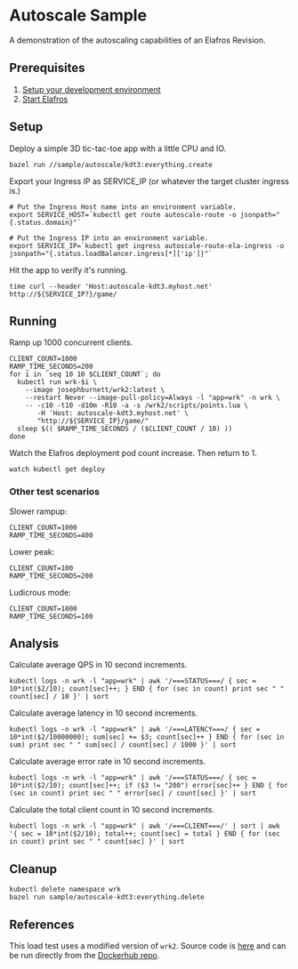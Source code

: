 # Autoscale Sample

A demonstration of the autoscaling capabilities of an Elafros Revision.

## Prerequisites

1. [Setup your development environment](../../DEVELOPMENT.md#getting-started)
2. [Start Elafros](../../README.md#start-elafros)

## Setup

Deploy a simple 3D tic-tac-toe app with a little CPU and IO.

```shell
bazel run //sample/autoscale/kdt3:everything.create
```

Export your Ingress IP as SERVICE_IP (or whatever the target cluster ingress is.)

```shell
# Put the Ingress Host name into an environment variable.
export SERVICE_HOST=`kubectl get route autoscale-route -o jsonpath="{.status.domain}"`

# Put the Ingress IP into an environment variable.
export SERVICE_IP=`kubectl get ingress autoscale-route-ela-ingress -o jsonpath="{.status.loadBalancer.ingress[*]['ip']}"`
```

Hit the app to verify it's running.

```shell
time curl --header 'Host:autoscale-kdt3.myhost.net' http://${SERVICE_IP?}/game/
```

## Running

Ramp up 1000 concurrent clients.

```shell
CLIENT_COUNT=1000
RAMP_TIME_SECONDS=200
for i in `seq 10 10 $CLIENT_COUNT`; do
  kubectl run wrk-$i \
    --image josephburnett/wrk2:latest \
    --restart Never --image-pull-policy=Always -l "app=wrk" -n wrk \
    -- -c10 -t10 -d10m -R10 -a -s /wrk2/scripts/points.lua \
       -H 'Host: autoscale-kdt3.myhost.net' \
       "http://${SERVICE_IP}/game/"
  sleep $(( $RAMP_TIME_SECONDS / ($CLIENT_COUNT / 10) ))
done
```

Watch the Elafros deployment pod count increase.  Then return to 1.

```shell
watch kubectl get deploy
```

### Other test scenarios

Slower rampup:

```shell
CLIENT_COUNT=1000
RAMP_TIME_SECONDS=400
```

Lower peak:

```shell
CLIENT_COUNT=100
RAMP_TIME_SECONDS=200
```

Ludicrous mode:

```shell
CLIENT_COUNT=1000
RAMP_TIME_SECONDS=100
```

## Analysis

Calculate average QPS in 10 second increments.

```shell
kubectl logs -n wrk -l "app=wrk" | awk '/===STATUS===/ { sec = 10*int($2/10); count[sec]++; } END { for (sec in count) print sec " " count[sec] / 10 }' | sort
```

Calculate average latency in 10 second increments.

```shell
kubectl logs -n wrk -l "app=wrk" | awk '/===LATENCY===/ { sec = 10*int($2/10000000); sum[sec] += $3; count[sec]++ } END { for (sec in sum) print sec " " sum[sec] / count[sec] / 1000 }' | sort
```

Calculate average error rate in 10 second increments.

```shell
kubectl logs -n wrk -l "app=wrk" | awk '/===STATUS===/ { sec = 10*int($2/10); count[sec]++; if ($3 != "200") error[sec]++ } END { for (sec in count) print sec " " error[sec] / count[sec] }' | sort
```

Calculate the total client count in 10 second increments.

```shell
kubectl logs -n wrk -l "app=wrk" | awk '/===CLIENT===/' | sort | awk '{ sec = 10*int($2/10); total++; count[sec] = total } END { for (sec in count) print sec " " count[sec] }' | sort
```

## Cleanup

```shell
kubectl delete namespace wrk
bazel run sample/autoscale-kdt3:everything.delete
```

## References

This load test uses a modified version of `wrk2`.  Source code is [here](https://github.com/josephburnett/wrk2) and can be run directly from the [Dockerhub repo](https://hub.docker.com/r/josephburnett/wrk2/).
